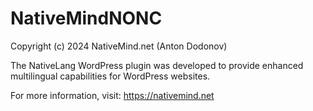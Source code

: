 # NativeMindNONC

Copyright (c) 2024 NativeMind.net (Anton Dodonov)


The NativeLang WordPress plugin was developed 
to provide enhanced multilingual capabilities for WordPress websites.

For more information, visit: https://nativemind.net